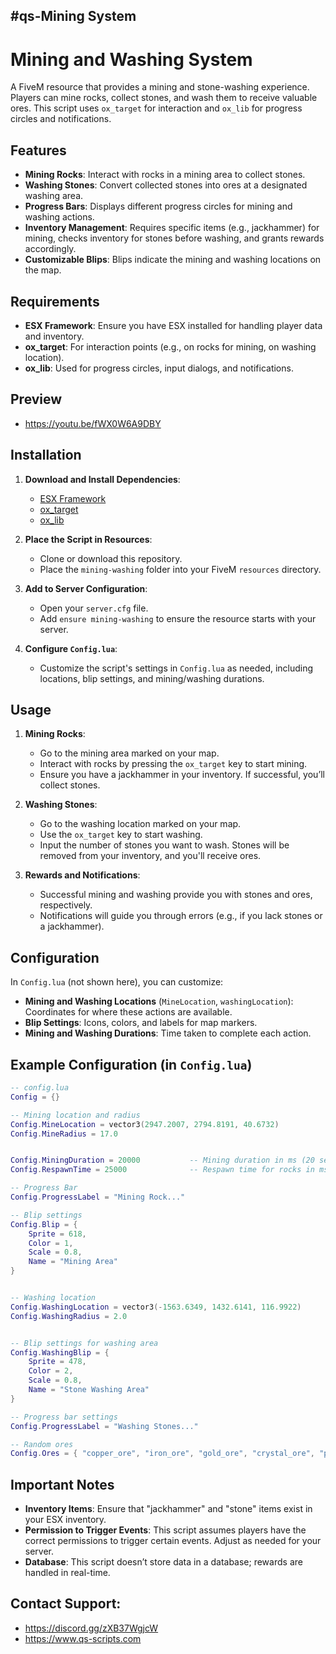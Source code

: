 #qs-Mining System
---

# Mining and Washing System

A FiveM resource that provides a mining and stone-washing experience. Players can mine rocks, collect stones, and wash them to receive valuable ores. This script uses `ox_target` for interaction and `ox_lib` for progress circles and notifications.

## Features

- **Mining Rocks**: Interact with rocks in a mining area to collect stones.
- **Washing Stones**: Convert collected stones into ores at a designated washing area.
- **Progress Bars**: Displays different progress circles for mining and washing actions.
- **Inventory Management**: Requires specific items (e.g., jackhammer) for mining, checks inventory for stones before washing, and grants rewards accordingly.
- **Customizable Blips**: Blips indicate the mining and washing locations on the map.

## Requirements

- **ESX Framework**: Ensure you have ESX installed for handling player data and inventory.
- **ox_target**: For interaction points (e.g., on rocks for mining, on washing location).
- **ox_lib**: Used for progress circles, input dialogs, and notifications.

## Preview
- https://youtu.be/fWX0W6A9DBY

## Installation

1. **Download and Install Dependencies**:
   - [ESX Framework](https://github.com/esx-framework/esx_core)
   - [ox_target](https://github.com/overextended/ox_target)
   - [ox_lib](https://github.com/overextended/ox_lib)

2. **Place the Script in Resources**:
   - Clone or download this repository.
   - Place the `mining-washing` folder into your FiveM `resources` directory.

3. **Add to Server Configuration**:
   - Open your `server.cfg` file.
   - Add `ensure mining-washing` to ensure the resource starts with your server.

4. **Configure `Config.lua`**:
   - Customize the script's settings in `Config.lua` as needed, including locations, blip settings, and mining/washing durations.

## Usage

1. **Mining Rocks**:
   - Go to the mining area marked on your map.
   - Interact with rocks by pressing the `ox_target` key to start mining.
   - Ensure you have a jackhammer in your inventory. If successful, you’ll collect stones.

2. **Washing Stones**:
   - Go to the washing location marked on your map.
   - Use the `ox_target` key to start washing.
   - Input the number of stones you want to wash. Stones will be removed from your inventory, and you'll receive ores.

3. **Rewards and Notifications**:
   - Successful mining and washing provide you with stones and ores, respectively.
   - Notifications will guide you through errors (e.g., if you lack stones or a jackhammer).

## Configuration

In `Config.lua` (not shown here), you can customize:
- **Mining and Washing Locations** (`MineLocation`, `washingLocation`): Coordinates for where these actions are available.
- **Blip Settings**: Icons, colors, and labels for map markers.
- **Mining and Washing Durations**: Time taken to complete each action.
  
## Example Configuration (in `Config.lua`)

```lua
-- config.lua
Config = {}

-- Mining location and radius
Config.MineLocation = vector3(2947.2007, 2794.8191, 40.6732)
Config.MineRadius = 17.0


Config.MiningDuration = 20000           -- Mining duration in ms (20 seconds)
Config.RespawnTime = 25000              -- Respawn time for rocks in ms (25 seconds)

-- Progress Bar
Config.ProgressLabel = "Mining Rock..."

-- Blip settings
Config.Blip = {
    Sprite = 618,
    Color = 1,
    Scale = 0.8,
    Name = "Mining Area"
}


-- Washing location
Config.WashingLocation = vector3(-1563.6349, 1432.6141, 116.9922)  
Config.WashingRadius = 2.0  


-- Blip settings for washing area
Config.WashingBlip = {
    Sprite = 478,
    Color = 2,
    Scale = 0.8,
    Name = "Stone Washing Area"
}

-- Progress bar settings
Config.ProgressLabel = "Washing Stones..."

-- Random ores
Config.Ores = { "copper_ore", "iron_ore", "gold_ore", "crystal_ore", "platinum_ore" }
```

## Important Notes

- **Inventory Items**: Ensure that "jackhammer" and "stone" items exist in your ESX inventory.
- **Permission to Trigger Events**: This script assumes players have the correct permissions to trigger certain events. Adjust as needed for your server.
- **Database**: This script doesn’t store data in a database; rewards are handled in real-time.

## Contact Support:
- https://discord.gg/zXB37WgjcW
- https://www.qs-scripts.com
